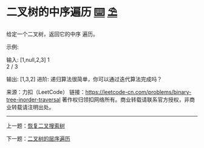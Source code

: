 # 二叉树的中序遍历 [⌨️](https://github.com/tolerance-go/keep-learning/blob/master/src/数据结构和算法/树/index.code.ts) [⛱️](https://github.com/tolerance-go/keep-learning/blob/master/src/数据结构和算法/树/index.test.ts)

给定一个二叉树，返回它的中序 遍历。

示例:

输入: [1,null,2,3]
   1
    \
     2
    /
   3

输出: [1,3,2]
进阶: 递归算法很简单，你可以通过迭代算法完成吗？

来源：力扣（LeetCode）
链接：https://leetcode-cn.com/problems/binary-tree-inorder-traversal
著作权归领扣网络所有。商业转载请联系官方授权，非商业转载请注明出处。

---

上一题：[恢复二叉搜索树](https://github.com/tolerance-go/keep-learning/blob/master/output/数据结构和算法/树/中序遍历/恢复二叉搜索树.md)

下一题：[二叉树的层序遍历](https://github.com/tolerance-go/keep-learning/blob/master/output/数据结构和算法/树/二叉树的层序遍历.md)